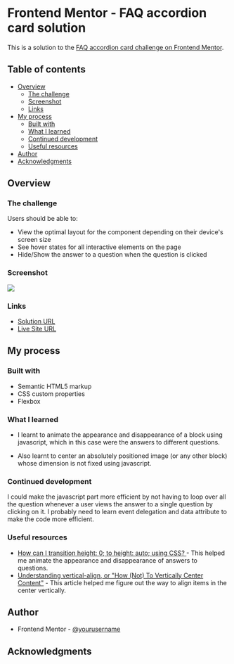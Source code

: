 # Frontend Mentor - FAQ accordion card solution

This is a solution to the [FAQ accordion card challenge on Frontend Mentor](https://www.frontendmentor.io/challenges/faq-accordion-card-XlyjD0Oam).

## Table of contents

- [Overview](#overview)
  - [The challenge](#the-challenge)
  - [Screenshot](#screenshot)
  - [Links](#links)
- [My process](#my-process)
  - [Built with](#built-with)
  - [What I learned](#what-i-learned)
  - [Continued development](#continued-development)
  - [Useful resources](#useful-resources)
- [Author](#author)
- [Acknowledgments](#acknowledgments)

## Overview

### The challenge

Users should be able to:

- View the optimal layout for the component depending on their device's screen size
- See hover states for all interactive elements on the page
- Hide/Show the answer to a question when the question is clicked

### Screenshot

![](./screenshot.jpg)


### Links

- [Solution URL](https://github.com/geeky-amat/faq-accordion-card-main)
- [Live Site URL](https://geeky-amat.github.io/faq-accordion-card-main/)

## My process

### Built with

- Semantic HTML5 markup
- CSS custom properties
- Flexbox


### What I learned

- I learnt to animate the appearance and disappearance of a block using javascript, which in this case were the answers to different questions.

- Also learnt to center an absolutely positioned image (or any other block) whose dimension is not fixed using javascript.

### Continued development

I could make the javascript part more efficient by not having to loop over all the question whenever a user views the answer to a single question by clicking on it. I probably need to learn event delegation and data attribute to make the code more efficient.


### Useful resources

- [How can I transition height: 0; to height: auto; using CSS?
](https://stackoverflow.com/a/3149710/16570555) - This helped me animate the appearance and disappearance of answers to questions.
- [Understanding vertical-align, or "How (Not) To Vertically Center Content"](http://phrogz.net/css/vertical-align/index.html) - This article helped me figure out the way to align items in the center vertically.


## Author

- Frontend Mentor - [@yourusername](https://www.frontendmentor.io/profile/yourusername)


## Acknowledgments


